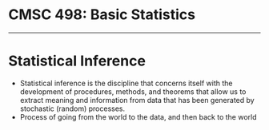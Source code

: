 # CMSC 498: Basic Statistics

---

# Statistical Inference

- Statistical inference is the discipline that concerns itself with the development of procedures, methods, and theorems that allow us to extract meaning and information from
data that has been generated by stochastic (random) processes.
- Process of going from the world to the data, and then back to the world
